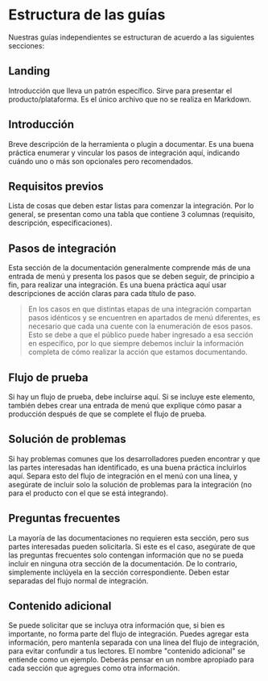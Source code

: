 # Estructura de las guías

Nuestras guías independientes se estructuran de acuerdo a las siguientes secciones:

## Landing

Introducción que lleva un patrón específico. Sirve para presentar el producto/plataforma. Es el único archivo que no se realiza en Markdown.

## Introducción

Breve descripción de la herramienta o plugin a documentar. Es una buena práctica enumerar y vincular los pasos de integración aquí, indicando cuándo uno o más son opcionales pero recomendados.

## Requisitos previos

Lista de cosas que deben estar listas para comenzar la integración. Por lo general, se presentan como una tabla que contiene 3 columnas (requisito, descripción, especificaciones).

## Pasos de integración

Esta sección de la documentación generalmente comprende más de una entrada de menú y presenta los pasos que se deben seguir, de principio a fin, para realizar una integración. Es una buena práctica aquí usar descripciones de acción claras para cada título de paso.

> En los casos en que distintas etapas de una integración compartan pasos idénticos y se encuentren en apartados de menú diferentes, es necesario que cada una cuente con la enumeración de esos pasos. Esto se debe a que el público puede haber ingresado a esa sección en específico, por lo que siempre debemos incluir la información completa de cómo realizar la acción que estamos documentando.

## Flujo de prueba

Si hay un flujo de prueba, debe incluirse aquí. Si se incluye este elemento, también debes crear una entrada de menú que explique cómo pasar a producción después de que se complete el flujo de prueba.

## Solución de problemas

Si hay problemas comunes que los desarrolladores pueden encontrar y que las partes interesadas han identificado, es una buena práctica incluirlos aquí. Separa esto del flujo de integración en el menú con una línea, y asegúrate de incluir solo la solución de problemas para la integración (no para el producto con el que se está integrando).

## Preguntas frecuentes

La mayoría de las documentaciones no requieren esta sección, pero sus partes interesadas pueden solicitarla. Si este es el caso, asegúrate de que las preguntas frecuentes solo contengan información que no se pueda incluir en ninguna otra sección de la documentación. De lo contrario, simplemente inclúyela en la sección correspondiente. Deben estar separadas del flujo normal de integración.

## Contenido adicional

Se puede solicitar que se incluya otra información que, si bien es importante, no forma parte del flujo de integración. Puedes agregar esta información, pero mantenla separada con una línea del flujo de integración, para evitar confundir a tus lectores. El nombre "contenido adicional" se entiende como un ejemplo. Deberás pensar en un nombre apropiado para cada sección que agregues como otra información.
